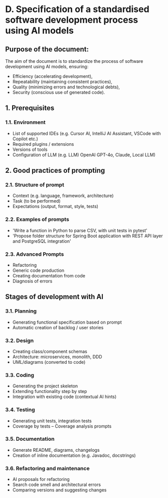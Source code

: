 # D. Specification of a standardised software development process using AI models

## Purpose of the document:

The aim of the document is to standardize the process of software development using AI models, ensuring:

- Efficiency (accelerating development),
- Repeatability (maintaining consistent practices),
- Quality (minimizing errors and technological debts),
- Security (conscious use of generated code).

## 1. Prerequisites

### 1.1. Environment

- List of supported IDEs (e.g. Cursor AI, IntelliJ AI Assistant, VSCode with Copilot etc.)
- Required plugins / extensions
- Versions of tools
- Configuration of LLM (e.g. LLM) OpenAI GPT-4o, Claude, Local LLM)

## 2. Good practices of prompting

### 2.1. Structure of prompt

- Context (e.g. language, framework, architecture)
- Task (to be performed)
- Expectations (output, format, style, tests)

### 2.2. Examples of prompts

- 'Write a function in Python to parse CSV, with unit tests in pytest'
- 'Propose folder structure for Spring Boot application with REST API layer and PostgreSQL integration'

### 2.3. Advanced Prompts

- Refactoring
- Generic code production
- Creating documentation from code
- Diagnosis of errors

## Stages of development with AI

### 3.1. Planning

- Generating functional specification based on prompt
- Automatic creation of backlog / user stories

### 3.2. Design

- Creating class/component schemas
- Architecture: microservices, monolith, DDD
- UML/diagrams (converted to code)

### 3.3. Coding

- Generating the project skeleton
- Extending functionality step by step
- Integration with existing code (contextual AI hints)

### 3.4. Testing

- Generating unit tests, integration tests
- Coverage by tests – Coverage analysis prompts

### 3.5. Documentation

- Generate README, diagrams, changelogs
- Creation of inline documentation (e.g. Javadoc, docstrings)

### 3.6. Refactoring and maintenance

- AI proposals for refactoring
- Search code smell and architectural errors
- Comparing versions and suggesting changes